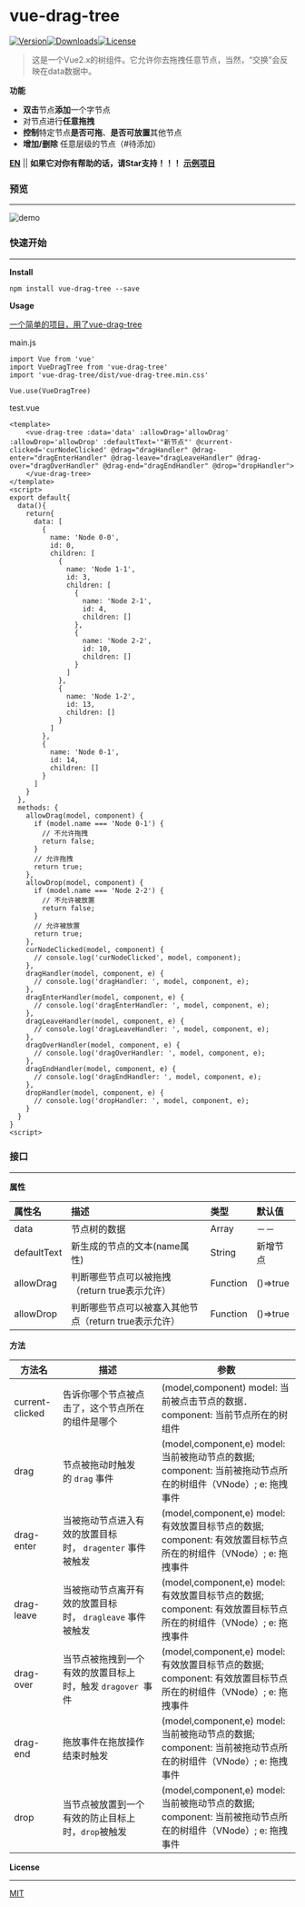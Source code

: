 # vue-drag-tree

[![Version](http://img.shields.io/npm/v/vue-drag-tree.svg)](https://www.npmjs.com/package/vue-drag-tree)[![Downloads](http://img.shields.io/npm/dm/vue-drag-tree.svg)](https://www.npmjs.com/package/vue-drag-tree)[![License](https://img.shields.io/npm/l/vue-drag-tree.svg?style=flat)](https://opensource.org/licenses/MIT)

> 这是一个Vue2.x的树组件。它允许你去拖拽任意节点，当然，“交换”会反映在data数据中。

**功能**

- **双击**节点**添加**一个字节点 
- 对节点进行**任意拖拽**
- **控制**特定节点**是否可拖**、**是否可放置**其他节点
- **增加/删除** 任意层级的节点（#待添加）

**[EN](README.md)** || **如果它对你有帮助的话，请Star支持！！！**
**[示例项目](https://github.com/shuiRong/vue-drag-tree-demo)**

### 预览

------

![demo](static/preview.gif)

### 快速开始

------

**Install**

`npm install vue-drag-tree --save`

**Usage**

[一个简单的项目，用了vue-drag-tree](https://github.com/shuiRong/vue-drag-tree-demo)



main.js

```vue
import Vue from 'vue'
import VueDragTree from 'vue-drag-tree'
import 'vue-drag-tree/dist/vue-drag-tree.min.css'

Vue.use(VueDragTree)
```

test.vue

```vue
<template>
	<vue-drag-tree :data='data' :allowDrag='allowDrag' :allowDrop='allowDrop' :defaultText='"新节点"' @current-clicked='curNodeClicked' @drag="dragHandler" @drag-enter="dragEnterHandler" @drag-leave="dragLeaveHandler" @drag-over="dragOverHandler" @drag-end="dragEndHandler" @drop="dropHandler">
    </vue-drag-tree>
</template>
<script>
export default{
  data(){
    return{
      data: [
        {
          name: 'Node 0-0',
          id: 0,
          children: [
            {
              name: 'Node 1-1',
              id: 3,
              children: [
                {
                  name: 'Node 2-1',
                  id: 4,
                  children: []
                },
                {
                  name: 'Node 2-2',
                  id: 10,
                  children: []
                }
              ]
            },
            {
              name: 'Node 1-2',
              id: 13,
              children: []
            }
          ]
        },
        {
          name: 'Node 0-1',
          id: 14,
          children: []
        }
      ]
    }
  },
  methods: {
   	allowDrag(model, component) {
      if (model.name === 'Node 0-1') {
        // 不允许拖拽
        return false;
      }
      // 允许拖拽
      return true;
    },
    allowDrop(model, component) {
      if (model.name === 'Node 2-2') {
        // 不允许被放置
        return false;
      }
      // 允许被放置  
      return true;
    },
    curNodeClicked(model, component) {
      // console.log('curNodeClicked', model, component);
    },
    dragHandler(model, component, e) {
      // console.log('dragHandler: ', model, component, e);
    },
    dragEnterHandler(model, component, e) {
      // console.log('dragEnterHandler: ', model, component, e);
    },
    dragLeaveHandler(model, component, e) {
      // console.log('dragLeaveHandler: ', model, component, e);
    },
    dragOverHandler(model, component, e) {
      // console.log('dragOverHandler: ', model, component, e);
    },
    dragEndHandler(model, component, e) {
      // console.log('dragEndHandler: ', model, component, e);
    },
    dropHandler(model, component, e) {
      // console.log('dropHandler: ', model, component, e);
    }
  }
}
<script>
```

### 接口

---

**属性**

| 属性名      | 描述                                                  | 类型     | 默认值   |
| :---------- | :---------------------------------------------------- | :------- | :------- |
| data        | 节点树的数据                                          | Array    | －－     |
| defaultText | 新生成的节点的文本(name属性)                          | String   | 新增节点 |
| allowDrag   | 判断哪些节点可以被拖拽（return true表示允许）         | Function | ()=>true |
| allowDrop   | 判断哪些节点可以被塞入其他节点（return true表示允许） | Function | ()=>true |



**方法**

| 方法名          | 描述                                                       | 参数                                                                                                             |
| --------------- | ---------------------------------------------------------- | ---------------------------------------------------------------------------------------------------------------- |
| current-clicked | 告诉你哪个节点被点击了，这个节点所在的组件是哪个           | (model,component) model: 当前被点击节点的数据． component: 当前节点所在的树组件                                  |
| drag            | 节点被拖动时触发的 `drag` 事件                             | (model,component,e) model: 当前被拖动节点的数据; component: 当前被拖动节点所在的树组件（VNode）; e: 拖拽事件     |
| drag-enter      | 当被拖动节点进入有效的放置目标时， `dragenter` 事件被触发  | (model,component,e) model: 有效放置目标节点的数据; component: 有效放置目标节点所在的树组件（VNode）; e: 拖拽事件 |
| drag-leave      | 当被拖动节点离开有效的放置目标时， `dragleave` 事件被触发  | (model,component,e) model: 有效放置目标节点的数据; component: 有效放置目标节点所在的树组件（VNode）; e: 拖拽事件 |
| drag-over       | 当节点被拖拽到一个有效的放置目标上时，触发 `dragover `事件 | (model,component,e) model: 有效放置目标节点的数据; component: 有效放置目标节点所在的树组件（VNode）; e: 拖拽事件 |
| drag-end        | 拖放事件在拖放操作结束时触发                               | (model,component,e) model: 当前被拖动节点的数据; component: 当前被拖动节点所在的树组件（VNode）; e: 拖拽事件     |
| drop            | 当节点被放置到一个有效的防止目标上时，`drop`被触发         | (model,component,e) model: 当前被拖动节点的数据; component: 当前被拖动节点所在的树组件（VNode）; e: 拖拽事件     |



**License**

------

[MIT](LICENSE)
